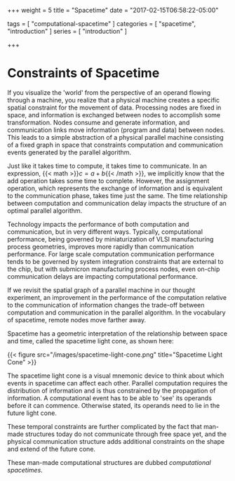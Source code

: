 +++
weight = 5
title = "Spacetime"
date = "2017-02-15T06:58:22-05:00"

tags = [ "computational-spacetime" ]
categories = [ "spacetime", "introduction" ]
series = [ "introduction" ]

+++

# Constraints of Spacetime

If you visualize the 'world' from the perspective of an operand flowing through a machine, 
you realize that a physical machine creates a specific spatial constraint for the movement of data. 
Processing nodes are fixed in space, and information is exchanged between nodes to accomplish some transformation.
Nodes consume and generate information, and communication links move information (program and data) between nodes.
This leads to a simple abstraction of a physical parallel machine consisting of a fixed graph in space that 
constraints computation and communication events generated by the parallel algorithm. 

Just like it takes time to compute, it takes time to communicate. 
In an expression, {{< math >}}$c = a + b${{< /math >}}, we implicitly know that the add operation takes some time
to complete. However, the assignment operation, which represents the exchange of information 
and is equivalent to the communication phase, takes time just the same. 
The time relationship between computation and communication delay impacts the structure of an 
optimal parallel algorithm.

Technology impacts the performance of both computation and communication, but in very different ways. Typically,
computational performance, being governed by miniaturization of VLSI manufacturing process geometries, improves
more rapidly than communication performance. For large scale computation communication performance tends to be 
governed by system integration constraints that are external to the chip, but with submicron manufacturing
process nodes, even on-chip communication delays are impacting computational performance. 

If we revisit the spatial graph of a parallel machine in our thought experiment, an improvement in the 
performance of the computation relative to the communication of information changes the trade-off
between computation and communication in the parallel algorithm. In the vocabulary of spacetime, remote nodes
move farther away. 

Spacetime has a geometric interpretation of the relationship between space and time, called
the spacetime light cone, as shown here:

{{< figure src="/images/spacetime-light-cone.png" title="Spacetime Light Cone" >}}

The spacetime light cone is a visual mnemonic device to think about which events in spacetime can affect 
each other. Parallel computation requires the distribution of information and is thus constrained by
the propagation of information. A computational event has to be able to 'see' its operands before it can 
commence. Otherwise stated, its operands need to lie in the future light cone. 

These temporal constraints are further complicated by the fact that man-made structures today do not 
communicate through free space yet, and the physical communication structure adds additional constraints 
on the shape and extend of the future cone.

These man-made computational structures are dubbed *computational spacetimes*.
